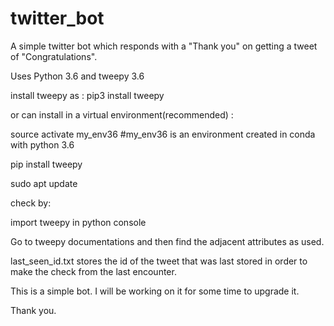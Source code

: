 # twitter_bot
A simple twitter bot which responds with a "Thank you" on getting a tweet of "Congratulations".

Uses Python 3.6 and tweepy 3.6

install tweepy as :
pip3 install tweepy

or can install in a virtual environment(recommended) : 

source activate my_env36 #my_env36 is an environment created in conda with python 3.6

pip install tweepy

sudo apt update

check by: 

import tweepy in python console

Go to tweepy documentations and then find the adjacent attributes as used.

last_seen_id.txt stores the id of the tweet that was last stored in order to make the check from the last encounter.

This is a simple bot. I will be working on it for some time to upgrade it.

Thank you.
